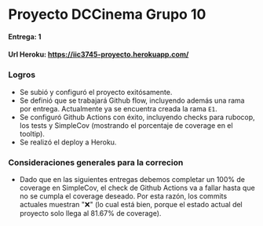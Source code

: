 # Proyecto DCCinema Grupo 10
#### Entrega: 1
#### Url Heroku: https://iic3745-proyecto.herokuapp.com/


### Logros
 
- Se subió y configuró el proyecto exitósamente.
- Se definió que se trabajará Github flow, incluyendo además una rama por entrega. Actualmente ya se encuentra creada la rama `E1`.
- Se configuró Github Actions con éxito, incluyendo checks para rubocop, los tests y SimpleCov (mostrando el porcentaje de coverage en el tooltip).
- Se realizó el deploy a Heroku.

### Consideraciones generales para la correcion

- Dado que en las siguientes entregas debemos completar un 100% de coverage en SimpleCov, el check de Github Actions va a fallar hasta que no se cumpla el coverage deseado. Por esta razón, los commits actuales muestran "❌" (lo cual está bien, porque el estado actual del proyecto solo llega al 81.67% de coverage).

